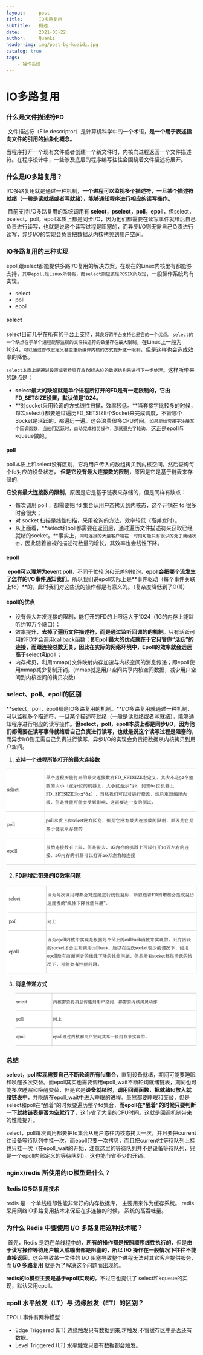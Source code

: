 ```yaml
---
layout:     post
title:      IO多路复用
subtitle:   概述
date:       2021-05-22
author:     QuanLi
header-img: img/post-bg-kuaidi.jpg
catalog: true
tags:
    - 操作系统
---
```


# IO多路复用

### 什么是文件描述符FD

​	文件描述符（File descriptor）是计算机科学中的一个术语，**是一个用于表述指向文件的引用的抽象化概念。** 

当程序打开一个现有文件或者创建一个新文件时，内核向进程返回一个文件描述符。在程序设计中，一些涉及底层的程序编写往往会围绕着文件描述符展开。

### 什么是IO多路复用？

​	I/O多路复用就是通过一种机制，**一个进程可以监视多个描述符，一旦某个描述符就绪（一般是读就绪或者写就绪），能够通知程序进行相应的读写操作。**

​	目前支持I/O多路复用的系统调用有 **select，pselect，poll，epoll**，但select，pselect，poll，epoll本质上都是同步I/O，因为他们都需要在读写事件就绪后自己负责进行读写，也就是说这个读写过程是阻塞的，而异步I/O则无需自己负责进行读写，异步I/O的实现会负责把数据从内核拷贝到用户空间。

### IO多路复用的三种实现

​	epoll跟select都能提供多路I/O复用的解决方案。在现在的Linux内核里有都能够支持，`其中epoll是Linux所特有，而select则应该是POSIX所规定`，一般操作系统均有实现。

- select
- poll
- epoll

#### select

​	select目前几乎在所有的平台上支持，`其良好跨平台支持也是它的一个优点`。`select的一个缺点在于单个进程能够监视的文件描述符的数量存在最大限制`，在Linux上一般为1024，`可以通过修改宏定义甚至重新编译内核的方式提升这一限制`，但是这样也会造成效率的降低。

`select本质上是通过设置或者检查存放fd标志位的数据结构来进行下一步处理`。这样所带来的缺点是：

- **select最大的缺陷就是单个进程所打开的FD是有一定限制的，它由FD_SETSIZE设置，默认值是1024。**
- **对socket采用轮询的方式线性扫描，效率较低。**当套接字比较多的时候，每次select()都要通过遍历FD_SETSIZE个Socket来完成调度，不管哪个Socket是活跃的，都遍历一遍。这会浪费很多CPU时间。`如果能给套接字注册某个回调函数，当他们活跃时，自动完成相关操作，那就避免了轮询`，这正是epoll与kqueue做的。

#### poll

​	poll本质上和select没有区别，它将用户传入的数组拷贝到内核空间，然后查询每个fd对应的设备状态， **但是它没有最大连接数的限制**，原因是它是基于链表来存储的.

**它没有最大连接数的限制**，原因是它是基于链表来存储的，但是同样有缺点：

- 每次调用 poll ，都需要把 fd 集合从用户态拷贝到内核态，这个开销在 fd 很多时会很大；
- 对 socket 扫描是线性扫描，采用轮询的方法，效率较低（高并发时）。
- 从上面看，**select和poll都需要在返回后，通过遍历文件描述符来获取已经就绪的socket。**事实上，`同时连接的大量客户端在一时刻可能只有很少的处于就绪状态`，因此随着监视的描述符数量的增长，其效率也会线性下降。

#### epoll

​	**epoll可以理解为event poll**，不同于忙轮询和无差别轮询，**epoll会把哪个流发生了怎样的I/O事件通知我们**。所以我们说epoll实际上是**事件驱动（每个事件关联上fd）**的，此时我们对这些流的操作都是有意义的。（复杂度降低到了O(1)）

#### epoll的优点

- 没有最大并发连接的限制，能打开的FD的上限远大于1024（1G的内存上能监听约10万个端口）；
- 效率提升，**去掉了遍历文件描述符，而是通过监听回调的的机制**。只有活跃可用的FD才会调用callback函数；**即Epoll最大的优点就在于它只管你“活跃”的连接，而跟连接总数无关，因此在实际的网络环境中，Epoll的效率就会远远高于select和poll；**
- 内存拷贝，利用mmap()文件映射内存加速与内核空间的消息传递；即epoll使用mmap减少复制开销。(mmap就是用户空间共享内核空间数据，减少用户空间到内核空间的拷贝次数)

### select、poll、epoll的区别

​	**select，poll，epoll都是IO多路复用的机制。**I/O多路复用就通过一种机制，可以监视多个描述符，一旦某个描述符就绪（一般是读就绪或者写就绪），能够通知程序进行相应的读写操作。**但select，poll，epoll本质上都是同步I/O，因为他们都需要在读写事件就绪后自己负责进行读写，也就是说这个读写过程是阻塞的**，而异步I/O则无需自己负责进行读写，异步I/O的实现会负责把数据从内核拷贝到用户空间。 



1. **支持一个进程所能打开的最大连接数**

![image-20210530222012850](2021-05-22-IO多路复用.assets/image-20210530222012850.png)

2. **FD剧增后带来的IO效率问题**

![image-20210530222052698](2021-05-22-IO多路复用.assets/image-20210530222052698.png)

3. **消息传递方式**

   ![image-20210530222137892](2021-05-22-IO多路复用.assets/image-20210530222137892.png)

### 总结

​	**select，poll实现需要自己不断轮询所有fd集合**，直到设备就绪，期间可能要睡眠和唤醒多次交替。而epoll其实也需要调用epoll_wait不断轮询就绪链表，期间也可能多次睡眠和唤醒交替，但是它是**设备就绪时，调用回调函数，把就绪fd放入就绪链表中**，并唤醒在epoll_wait中进入睡眠的进程。虽然都要睡眠和交替，但是select和poll在“醒着”的时候要遍历整个fd集合，**而epoll在“醒着”的时候只要判断一下就绪链表是否为空就行了**，这节省了大量的CPU时间。这就是回调机制带来的性能提升。

​	select，poll每次调用都要把fd集合从用户态往内核态拷贝一次，并且要把current往设备等待队列中挂一次，而epoll只要一次拷贝，而且把current往等待队列上挂也只挂一次（在epoll_wait的开始，注意这里的等待队列并不是设备等待队列，只是一个epoll内部定义的等待队列）。这也能节省不少的开销。 



### nginx/redis 所使用的IO模型是什么？

#### Redis IO多路复用技术

redis 是一个单线程却性能非常好的内存数据库， 主要用来作为缓存系统。 redis 采用网络IO多路复用技术来保证在多连接的时候， 系统的高吞吐量。

### **为什么 Redis 中要使用 I/O 多路复用这种技术呢？**

​	首先，Redis 是跑在单线程中的，**所有的操作都是按照顺序线性执行的**，但是**由于读写操作等待用户输入或输出都是阻塞的，所以 I/O 操作在一般情况下往往不能直接返回**，这会导致某一文件的 I/O 阻塞导致整个进程无法对其它客户提供服务，而  **I/O 多路复用** 就是为了解决这个问题而出现的。

**redis的io模型主要是基于epoll实现的**，不过它也提供了 select和kqueue的实现，默认采用epoll。

### epoll 水平触发（LT）与 边缘触发（ET）的区别？

EPOLL事件有两种模型：

- Edge Triggered (ET) 边缘触发只有数据到来,才触发,不管缓存区中是否还有数据。
- Level Triggered (LT) 水平触发只要有数据都会触发。